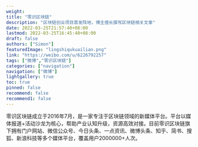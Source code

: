 ```yaml
---
weight: 
title: "零识区块链"
description: "区块链创业项目首发阵地，博主擅长撰写区块链相关文章"
date: 2022-03-25T21:57:40+08:00
lastmod: 2022-03-25T16:45:40+08:00
draft: false
authors: ["Simon"]
featuredImage: "lingshiqukuailian.png"
link: "https://weibo.com/u/6226792257"
tags: ["微博","零识区块链"]
categories: ["navigation"]
navigation: ["微博"]
lightgallery: true
toc: true
pinned: false
recommend: false
recommend1: false
---
```

零识区块链成立于2016年7月，是一家专注于区块链领域的新媒体平台。平台以媒体报道+活动沙龙为核心，帮助产业认知升级，资源高效对接。目前零识区块链旗下拥有门户网站、微信公众号、今日头条、一点资讯、微博头条、知乎、简书、搜狐、新浪科技等多个媒体平台，覆盖用户2000000+人次。


